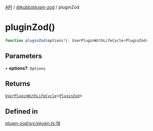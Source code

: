 [API](../../../packages.md) / [@kubb/plugin-zod](../index.md) / pluginZod

# pluginZod()

```ts
function pluginZod(options?): UserPluginWithLifeCycle<PluginZod>
```

## Parameters

• **options?**: `Options`

## Returns

[`UserPluginWithLifeCycle`](../../core/type-aliases/UserPluginWithLifeCycle.md)\<[`PluginZod`](../type-aliases/PluginZod.md)\>

## Defined in

[plugin-zod/src/plugin.ts:18](https://github.com/kubb-project/kubb/blob/ff80665146ae086e044807d0072fda660e72e1fd/packages/plugin-zod/src/plugin.ts#L18)
